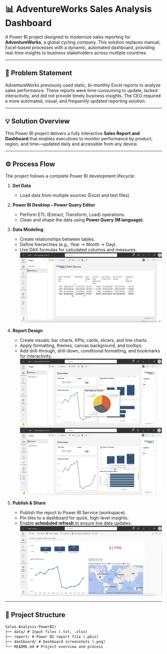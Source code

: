 # 📊 AdventureWorks Sales Analysis Dashboard

A Power BI project designed to modernize sales reporting for **AdventureWorks**, a global cycling company. This solution replaces manual, Excel-based processes with a dynamic, automated dashboard, providing real-time insights to business stakeholders across multiple countries.

---

## 🧩 Problem Statement

AdventureWorks previously used static, bi-monthly Excel reports to analyze sales performance. These reports were time-consuming to update, lacked interactivity, and did not provide timely business insights. The CEO required a more automated, visual, and frequently updated reporting solution.

---

## 💡 Solution Overview

This Power BI project delivers a fully interactive **Sales Report and Dashboard** that enables executives to monitor performance by product, region, and time—updated daily and accessible from any device.

---

## ⚙️ Process Flow

The project follows a complete Power BI development lifecycle:

1. **Get Data**

   - Load data from multiple sources (Excel and text files).

2. **Power BI Desktop – Power Query Editor**

   - Perform ETL (Extract, Transform, Load) operations.
   - Clean and shape the data using **Power Query (M language)**.

3. **Data Modeling**

   - Create relationships between tables.
   - Define hierarchies (e.g., Year → Month → Day).
   - Use DAX formulas for calculated columns and measures.
     ![DAX Demo](screen-shots/DAX.png)

4. **Report Design**

   - Create visuals: bar charts, KPIs, cards, slicers, and line charts.
   - Apply formatting, themes, canvas background, and tooltips.
   - Add drill-through, drill-down, conditional formatting, and bookmarks for interactivity.
     ![Custom tooltip](screen-shots/custom-tooltip.png)
     ![Report overview](screen-shots/overview.png)

5. **Publish & Share**
   - Publish the report to Power BI Service (workspace).
   - Pin tiles to a dashboard for quick, high-level insights.
   - Enable **scheduled refresh** to ensure live data updates.
     ![Dashboard View](dashboard/sales-analysis.png)

---

## 📁 Project Structure

```
Sales-Analysis-PowerBI/
├── data/ # Input files (.txt, .xlsx)
├── report/ # Power BI report file (.pbix)
├── dashboard/ # Dashboard screenshots (.png)
└── README.md # Project overview and process
```
